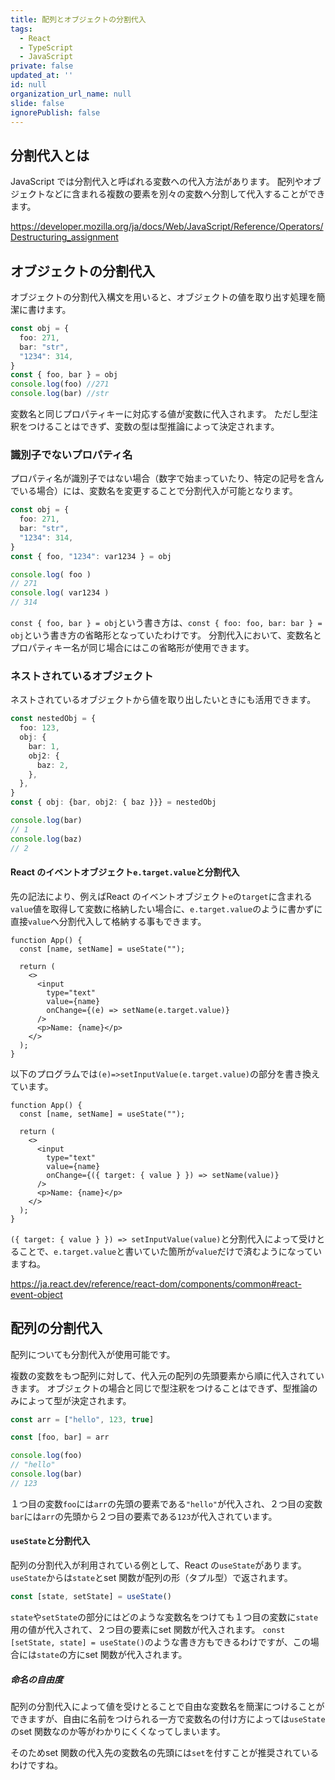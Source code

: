```yaml
---
title: 配列とオブジェクトの分割代入
tags:
  - React
  - TypeScript
  - JavaScript
private: false
updated_at: ''
id: null
organization_url_name: null
slide: false
ignorePublish: false
---
```

## 分割代入とは
JavaScript では分割代入と呼ばれる変数への代入方法があります。
配列やオブジェクトなどに含まれる複数の要素を別々の変数へ分割して代入することができます。

https://developer.mozilla.org/ja/docs/Web/JavaScript/Reference/Operators/Destructuring_assignment

## オブジェクトの分割代入
オブジェクトの分割代入構文を用いると、オブジェクトの値を取り出す処理を簡潔に書けます。
```ts
const obj = {
  foo: 271,
  bar: "str",
  "1234": 314,
}
const { foo, bar } = obj
console.log(foo) //271
console.log(bar) //str
```

変数名と同じプロパティキーに対応する値が変数に代入されます。
ただし型注釈をつけることはできず、変数の型は型推論によって決定されます。

### 識別子でないプロパティ名
プロパティ名が識別子ではない場合（数字で始まっていたり、特定の記号を含んでいる場合）には、変数名を変更することで分割代入が可能となります。
```ts
const obj = {
  foo: 271,
  bar: "str",
  "1234": 314,
}
const { foo, "1234": var1234 } = obj

console.log( foo )
// 271
console.log( var1234 )
// 314
```
`const { foo, bar } = obj`という書き方は、`const { foo: foo, bar: bar } = obj`という書き方の省略形となっていたわけです。
分割代入において、変数名とプロパティキー名が同じ場合にはこの省略形が使用できます。

### ネストされているオブジェクト
ネストされているオブジェクトから値を取り出したいときにも活用できます。
```ts
const nestedObj = {
  foo: 123,
  obj: {
    bar: 1,
    obj2: {
      baz: 2,
    },
  },
}
const { obj: {bar, obj2: { baz }}} = nestedObj

console.log(bar)
// 1
console.log(baz)
// 2
```
#### React のイベントオブジェクト`e.target.value`と分割代入
先の記法により、例えばReact のイベントオブジェクト`e`の`target`に含まれる`value`値を取得して変数に格納したい場合に、`e.target.value`のように書かずに直接`value`へ分割代入して格納する事もできます。
```tsx
function App() {
  const [name, setName] = useState("");

  return (
    <>
      <input
        type="text"
        value={name}
        onChange={(e) => setName(e.target.value)}
      />
      <p>Name: {name}</p>
    </>
  );
}
```
以下のプログラムでは`(e)=>setInputValue(e.target.value)`の部分を書き換えています。
```tsx
function App() {
  const [name, setName] = useState("");

  return (
    <>
      <input
        type="text"
        value={name}
        onChange={({ target: { value } }) => setName(value)}
      />
      <p>Name: {name}</p>
    </>
  );
}
```

`({ target: { value } }) => setInputValue(value)`と分割代入によって受けとることで、`e.target.value`と書いていた箇所が`value`だけで済むようになっていますね。

https://ja.react.dev/reference/react-dom/components/common#react-event-object

## 配列の分割代入
配列についても分割代入が使用可能です。

複数の変数をもつ配列に対して、代入元の配列の先頭要素から順に代入されていきます。
オブジェクトの場合と同じで型注釈をつけることはできず、型推論のみによって型が決定されます。
```ts
const arr = ["hello", 123, true]

const [foo, bar] = arr

console.log(foo)
// "hello" 
console.log(bar)
// 123
```
１つ目の変数`foo`には`arr`の先頭の要素である`"hello"`が代入され、２つ目の変数`bar`には`arr`の先頭から２つ目の要素である`123`が代入されています。
#### `useState`と分割代入
配列の分割代入が利用されている例として、React の`useState`があります。
`useState`からは`state`とset 関数が配列の形（タプル型）で返されます。
```ts
const [state, setState] = useState()
```
`state`や`setState`の部分にはどのような変数名をつけても１つ目の変数に`state`用の値が代入されて、２つ目の要素にset 関数が代入されます。
`const [setState, state] = useState()`のような書き方もできるわけですが、この場合には`state`の方にset 関数が代入されます。
##### 命名の自由度
配列の分割代入によって値を受けとることで自由な変数名を簡潔につけることができますが、自由に名前をつけられる一方で変数名の付け方によっては`useState`のset 関数なのか等がわかりにくくなってしまいます。

そのためset 関数の代入先の変数名の先頭には`set`を付すことが推奨されているわけですね。